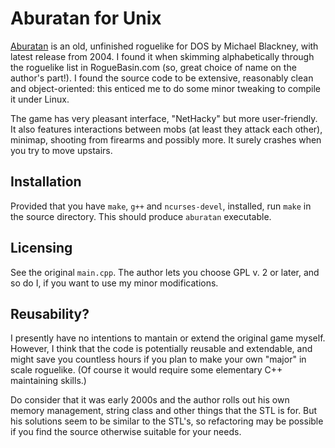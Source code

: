 Aburatan for Unix
=================

[Aburatan](http://aburatan.sourceforge.net/) is an old, unfinished roguelike
for DOS by Michael Blackney, with latest release from 2004. I found it when
skimming alphabetically through the roguelike list in RogueBasin.com (so, great
choice of name on the author's part!). I found the source code to be extensive,
reasonably clean and object-oriented: this enticed me to do some minor tweaking
to compile it under Linux.

The game has very pleasant interface, "NetHacky" but more user-friendly. It
also features interactions between mobs (at least they attack each other),
minimap, shooting from firearms and possibly more. It surely crashes when you
try to move upstairs.

Installation
------------
Provided that you have `make`, `g++` and `ncurses-devel`, installed, run `make`
in the source directory. This should produce `aburatan` executable.

Licensing
---------
See the original `main.cpp`. The author lets you choose GPL v. 2 or later, and
so do I, if you want to use my minor modifications.

Reusability?
------------
I presently have no intentions to mantain or extend the original game myself.
However, I think that the code is potentially reusable and extendable, and might
save you countless hours if you plan to make your own "major" in scale
roguelike. (Of course it would require some elementary C++ maintaining skills.)

Do consider that it was early 2000s and the author rolls out his own memory
management, string class and other things that the STL is for. But his solutions
seem to be similar to the STL's, so refactoring may be possible if you find the
source otherwise suitable for your needs.
